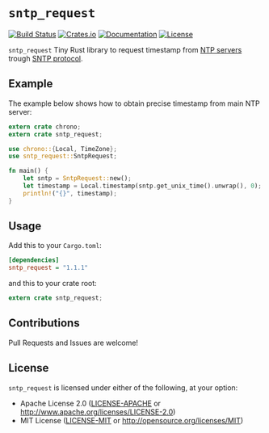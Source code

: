 # `sntp_request`

[![Build Status][travis-badge]][travis-url]
[![Crates.io][crates-badge]][crates-url]
[![Documentation][docs-badge]][docs-url]
[![License][license-badge]][license-url]

[travis-badge]: https://travis-ci.org/risoflora/sntp_request.svg
[travis-url]: https://travis-ci.org/risoflora/sntp_request
[crates-badge]: https://img.shields.io/crates/v/sntp_request.svg
[crates-url]: https://crates.io/crates/sntp_request
[docs-badge]: https://docs.rs/sntp_request/badge.svg
[docs-url]: https://docs.rs/sntp_request
[license-badge]: https://img.shields.io/crates/l/sntp_request.svg
[license-url]: https://github.com/risoflora/sntp_request#license

`sntp_request` Tiny Rust library to request timestamp from [NTP servers](http://www.ntp.org) trough [SNTP protocol](https://tools.ietf.org/html/rfc4330).

## Example

The example below shows how to obtain precise timestamp from main NTP server:

```rust
extern crate chrono;
extern crate sntp_request;

use chrono::{Local, TimeZone};
use sntp_request::SntpRequest;

fn main() {
    let sntp = SntpRequest::new();
    let timestamp = Local.timestamp(sntp.get_unix_time().unwrap(), 0);
    println!("{}", timestamp);
}
```

## Usage

Add this to your `Cargo.toml`:

```ini
[dependencies]
sntp_request = "1.1.1"
```

and this to your crate root:

```rust
extern crate sntp_request;
```

## Contributions

Pull Requests and Issues are welcome!

## License

`sntp_request` is licensed under either of the following, at your option:

- Apache License 2.0 ([LICENSE-APACHE](LICENSE-APACHE) or <http://www.apache.org/licenses/LICENSE-2.0>)
- MIT License ([LICENSE-MIT](LICENSE-MIT) or <http://opensource.org/licenses/MIT>)
